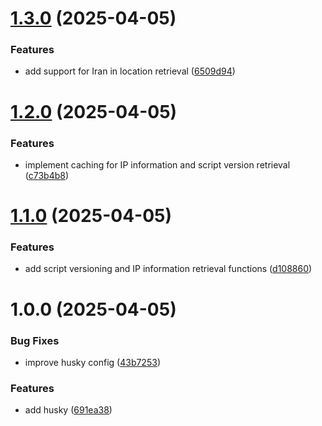 # [1.3.0](https://github.com/masihjahangiri/backhaul-easy/compare/v1.2.0...v1.3.0) (2025-04-05)


### Features

* add support for Iran in location retrieval ([6509d94](https://github.com/masihjahangiri/backhaul-easy/commit/6509d94b1f9ac037805ad05aa6e24ecd34e1ef2c))

# [1.2.0](https://github.com/masihjahangiri/backhaul-easy/compare/v1.1.0...v1.2.0) (2025-04-05)


### Features

* implement caching for IP information and script version retrieval ([c73b4b8](https://github.com/masihjahangiri/backhaul-easy/commit/c73b4b8c4d29ea7dd71bda92a60f5913879f11a1))

# [1.1.0](https://github.com/masihjahangiri/backhaul-easy/compare/v1.0.0...v1.1.0) (2025-04-05)


### Features

* add script versioning and IP information retrieval functions ([d108860](https://github.com/masihjahangiri/backhaul-easy/commit/d108860b784ebf8fe9f8cfb227968934682067ac))

# 1.0.0 (2025-04-05)


### Bug Fixes

* improve husky config ([43b7253](https://github.com/masihjahangiri/backhaul-easy/commit/43b72536b5142be65f865443325bb9ed6d0c4e2c))


### Features

* add husky ([691ea38](https://github.com/masihjahangiri/backhaul-easy/commit/691ea389981abe8661921abb06345508ed7e1310))
